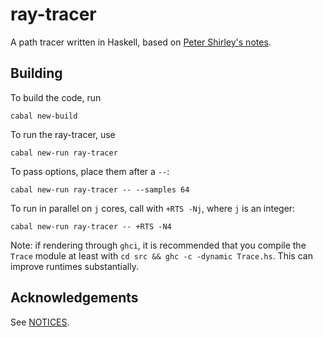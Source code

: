 ray-tracer
==========

A path tracer written in Haskell, based on [Peter Shirley's notes][shirley].


Building
--------

To build the code, run

    cabal new-build

To run the ray-tracer, use

    cabal new-run ray-tracer

To pass options, place them after a `--`:

    cabal new-run ray-tracer -- --samples 64

To run in parallel on `j` cores, call with `+RTS -Nj`, where `j` is an integer:

    cabal new-run ray-tracer -- +RTS -N4

Note: if rendering through `ghci`, it is recommended that you compile the
`Trace` module at least with `cd src && ghc -c -dynamic Trace.hs`.  This can
improve runtimes substantially.


Acknowledgements
----------------

See [NOTICES](NOTICES).


[shirley]: https://drive.google.com/file/d/1_MZBMUSO25pg1gyeHa_D8WXu7r37CvC6
